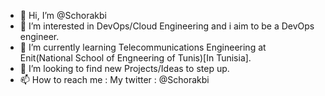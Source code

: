 - 👋 Hi, I’m @Schorakbi
- 👀 I’m interested in DevOps/Cloud Engineering and i aim to be a DevOps engineer.
- 🌱 I’m currently learning Telecommunications Engineering at Enit(National School of Engneering of Tunis)[In Tunisia].
- 💞️ I’m looking to find new Projects/Ideas to step up.
- 📫 How to reach me : My twitter : @Schorakbi
                        

<!---
Schorakbi/Schorakbi is a ✨ special ✨ repository because its `README.md` (this file) appears on your GitHub profile.
You can click the Preview link to take a look at your changes.
--->
